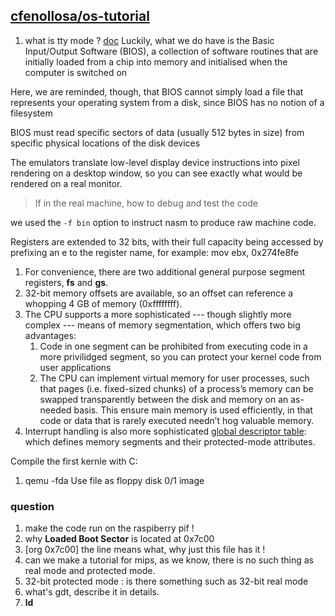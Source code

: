 ## [cfenollosa/os-tutorial](https://github.com/cfenollosa/os-tutorial)
1. what is tty mode ?
[doc](http://www.cs.bham.ac.uk/~exr/lectures/opsys/10_11/lectures/os-dev.pdf)
Luckily, what we do have is the Basic Input/Output Software (BIOS), a collection of software routines that are
initially loaded from a chip into memory and initialised when the computer is switched on

Here, we are reminded, though, that BIOS cannot simply load a
file that represents your operating system from a disk, since BIOS has no notion of a filesystem

BIOS must read specific sectors of data (usually 512 bytes in size) from specific physical locations of the disk devices

The emulators translate low-level display device instructions into pixel rendering on
a desktop window, so you can see exactly what would be rendered on a real monitor.
> If in the real machine, how to debug and test the code 

we used the `-f bin` option to instruct nasm to produce raw machine code.

Registers are extended to 32 bits, with their full capacity being accessed by prefixing an e to the register name, for example: mov ebx, 0x274fe8fe
1. For convenience, there are two additional general purpose segment registers, **fs** and **gs**.
2. 32-bit memory offsets are available, so an offset can reference a whopping 4 GB of memory (0xffffffff).
3. The CPU supports a more sophisticated --- though slightly more complex ---
means of memory segmentation, which offers two big advantages:
    1. Code in one segment can be prohibited from executing code in a more privilidged segment, so you can protect your kernel code from user applications
    2. The CPU can implement virtual memory for user processes, such that pages
(i.e. fixed-sized chunks) of a process’s memory can be swapped transparently
between the disk and memory on an as-needed basis. This ensure main
memory is used efficiently, in that code or data that is rarely executed needn’t hog valuable memory.
4. Interrupt handling is also more sophisticated
[global descriptor table](https://en.wikibooks.org/wiki/X86_Assembly/Global_Descriptor_Table): which defines memory segments and their protected-mode attributes.


Compile the first kernle with C:
1. qemu -fda Use file as floppy disk 0/1 image

### question
1. make the code run on the raspiberry pif !
2. why **Loaded Boot Sector** is located at 0x7c00
3. [org 0x7c00] the line means what, why just this file has it !
4. can we make a tutorial for mips, as we know, there is no such thing as real mode and protected mode.
5. 32-bit protected mode : is there something such as 32-bit real mode 
6. what's gdt, describe it in details.
7. **ld** 
